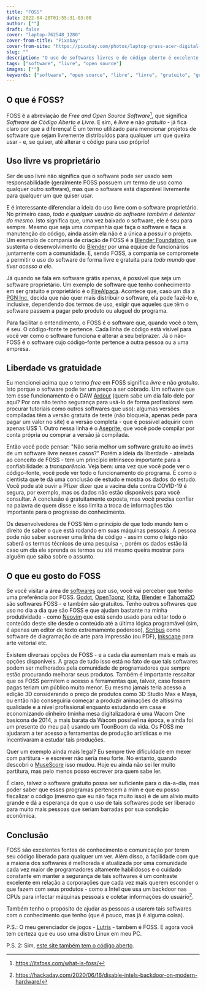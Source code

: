```yaml
---
title: "FOSS"
date: 2022-04-28T01:55:31-03:00
author: [""]
draft: false
cover: "laptop-762548_1280"
cover-from-title: "Pixabay"
cover-from-site: "https://pixabay.com/photos/laptop-grass-acer-digital-762548/"
slug: ""
description: "O uso de softwares livres e de código aberto é excelente para iniciar uma jornada digital"
tags: ["software", "livre", "open source"]
images: [""]
keywords: ["software", "open source", "libre", "livre", "gratuito", "grátis"]
---
```


## O que é FOSS?

FOSS é a abreviação de *Free and Open Source Software*[^foss], que significa *Software de Código Aberto e Livre*.
E sim, é *livre* e não *gratuito* - já fica claro por que a diferença!
É um termo utilizado para mencionar projetos de software que sejam livremente distribuídos para qualquer um que queira usar - e, se quiser, até alterar o código para uso próprio!

[^foss]: https://itsfoss.com/what-is-foss/

## Uso livre vs proprietário

Ser de uso livre não significa que o software pode ser usado sem responsabilidade (geralmente FOSS possuem um termo de uso como qualquer outro software), mas que o software está disponível livremente para qualquer um que quiser usar.

E é interessante diferenciar a ideia do uso livre com o software proprietário.
No primeiro caso, *todo e qualquer usuário do software também é detentor do mesmo*.
Isto significa que, uma vez baixado o software, ele é seu para sempre.
Mesmo que seja uma companhia que faça o software e faça a manutenção do código, ainda assim ela não é a única a possuir o projeto.
Um exemplo de compania de criação de FOSS é a [Blender Foundation](https://www.blender.org/about/foundation/), que sustenta o desenvolvimento do [Blender](/softwares/blender) por uma equipe de funcionários juntamente com a comunidade.
E, sendo FOSS, a compania se compromete a permitir o uso do software de forma livre e gratuita para *todo mundo que tiver acesso a ele*.

Já quando se fala em software grátis apenas, é possível que seja um software proprietário.
Um exemplo de software que tenho conhecimento em ser gratuito e proprietário é o [FireAlpaca](/softwares/firealpaca).
Acontece que, caso um dia a [PGN Inc.](https://pgn.co.jp/) decida que não quer mais distribuir o software, ela pode fazê-lo e, inclusive, dependendo dos termos de uso, exigir que aqueles que têm o software passem a pagar pelo produto ou aluguel do programa.

Para facilitar o entendimento, o FOSS é o software que, quando você o tem, é seu.
O código-fonte te pertence.
Cada linha de código está visível para você ver como o software funciona e alterar a seu belprazer.
Já o não-FOSS é o software cujo código-fonte pertence a outra pessoa ou a uma empresa.

## Liberdade vs gratuidade

Eu mencionei acima que o termo *free* em FOSS significa *livre* e não *gratuito*.
Isto porque o software pode ter um preço a ser cobrado.
Um software que tem esse funcionamento é o DAW [Ardour](https://ardour.org/) (quem sabe um dia falo dele por aqui? Por ora não tenho segurança para usá-lo de forma profissional sem procurar tutoriais como outros softwares que uso): algumas versões compiladas têm a versão gratuita de teste (não bloqueia, apenas pede para pagar um valor no site) e a versão completa - que é possível adquirir com apenas US$ 1.
Outro nessa linha é o [Aseprite](https://www.aseprite.org/), que você pode compilar por conta própria ou comprar a versão já compilada.

Então você pode pensar: "Não seria melhor um software gratuito ao invés de um software livre nesses casos?"
Porém a ideia da liberdade - atrelada ao conceito de FOSS - tem um princípio intrínseco importante para a confiabilidade: a *transparência*.
Veja bem: uma vez que você pode ver o código-fonte, você pode ver todo o funcionamento do programa.
É como o cientista que te dá uma conclusão de estudo e mostra os dados do estudo.
Você pode até ouvir a Pfizer dizer que a vacina dela contra COVID-19 é segura, por exemplo, mas os dados não estão disponíveis para você consultar.
A conclusão é gratuitamente exposta, mas você precisa confiar na palavra de quem disse e isso limita a troca de informações tão importante para o progresso do conhecimento.

Os desenvolvedores de FOSS têm o princípio de que todo mundo tem o direito de saber o que está rodando em suas máquinas pessoais.
A pessoa pode não saber escrever uma linha de código - assim como o leigo não saberá os termos técnicos de uma pesquisa -, porém os dados estão lá caso um dia ele aprenda os termos ou até mesmo queira mostrar para alguém que saiba sobre o assunto.

## O que eu gosto do FOSS

Se você visitar a área de [softwares](/softwares) que uso, você vai perceber que tenho uma preferência por FOSS.
[Godot](/softwares/godot), [OpenToonz](/softwares/opentoonz), [Krita](/softwares/krita), [Blender](/softwares/blender) e [Tahoma2D](/softwares/tahoma2d) são softwares FOSS - e também são gratuitos.
Tenho outros softwares que uso no dia a dia que são FOSS e que ajudam bastante na minha produtividade - como [Neovim](https://neovim.io/) que está sendo usado para editar todo o conteúdo deste site desde o conteúdo até a última lógica programável (sim, é apenas um editor de texto extremamente poderoso), [Scribus](https://scribus.net) como software de diagramação de arte para impressão (ou PDF), [Inkscape](https://inkscape.org) para arte vetorial etc.

Existem diversas opções de FOSS - e a cada dia aumentam mais e mais as opções disponíveis.
A graça de tudo isso está no fato de que tais softwares podem ser melhorados pela comunidade de programadores que sempre estão procurando melhorar seus produtos.
Também é importante ressaltar que os FOSS permitem o acesso a ferramentas que, talvez, caso fossem pagas teriam um público muito menor.
Eu mesmo jamais teria acesso a edição 3D considerando o preço de produtos como 3D Studio Max e Maya, ou então não conseguiria começar a produzir animações de altíssima qualidade e a nível profissional enquanto estudando em casa e economizando dinheiro (minha mesa digitalizadora é uma Wacom One basicona de 2014, a mais barata da Wacom possível na época, e ainda foi um presente do meu pai) usando um ToonBoom da vida.
Os FOSS me ajudaram a ter acesso a ferramentas de produção artísticas e me incentivaram a estudar tais produções.

Quer um exemplo ainda mais legal?
Eu sempre tive dificuldade em mexer com partitura - e escrever não seria meu forte.
No entanto, quando descobri o [MuseScore](https://musescore.org) isso mudou.
Hoje eu ainda não sei ler muito partitura, mas pelo menos posso escrever pra quem sabe ler.

É claro, talvez o software gratuito possa ser suficiente para o dia-a-dia, mas poder saber que esses programas pertencem a mim e que eu posso fiscalizar o código (mesmo que eu não faça muito isso) é de um alívio muito grande e dá a esperança de que o uso de tais softwares pode ser liberado para muito mais pessoas que seriam barradas por sua condição econômica.

## Conclusão

FOSS são excelentes fontes de conhecimento e comunicação por terem seu código liberado para qualquer um ver.
Além disso, a facilidade com que a maioria dos softwares é melhorada e atualizada por uma comunidade cada vez maior de programadores altamente habilidosos e o cuidado constante em manter a segurança de tais softwares é um contraste excelente em relação a corporações que cada vez mais querem esconder o que fazem com seus produtos - como a Intel que usa um backdoor nas CPUs para infectar máquinas pessoais e coletar informações do usuário[^intel-backdoor].

[^intel-backdoor]: https://hackaday.com/2020/06/16/disable-intels-backdoor-on-modern-hardware/

Também tenho o propósito de ajudar as pessoas a usarem tais softwares com o conhecimento que tenho (que é pouco, mas já é alguma coisa).

P.S.: O meu gerenciador de jogos - [Lutris](https://lutris.net/) - também é FOSS.
E agora você tem certeza que eu uso uma distro Linux em meu PC.

P.S. 2: Sim, [este site também tem o código aberto](https://github.com/kalebye2/mtsbrgsrbr.xyz).
